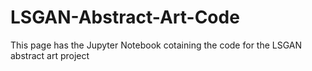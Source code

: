 # LSGAN-Abstract-Art-Code

This page has the Jupyter Notebook cotaining the code for the LSGAN abstract art project 
